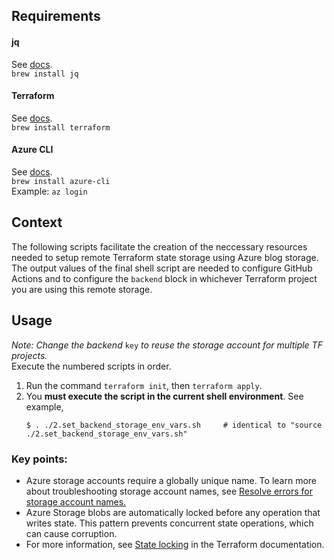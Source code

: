 ## Requirements
#### jq
See [docs](https://stedolan.github.io/jq/).  
`brew install jq`
#### Terraform
See [docs](https://learn.hashicorp.com).  
`brew install terraform`
#### Azure CLI
See [docs](https://docs.microsoft.com/en-us/cli/azure/install-azure-cli-macos).  
`brew install azure-cli`  
Example: `az login`

## Context
The following scripts facilitate the creation of the neccessary resources needed 
to setup remote Terraform state storage using Azure blog storage. The output values 
of the final shell script are needed to configure GitHub Actions and to configure 
the `backend` block in whichever Terraform project you are using this remote storage.

## Usage
_Note: Change the backend_ `key` _to reuse the storage account for multiple TF projects._  
Execute the numbered scripts in order.
1. Run the command `terraform init`, then `terraform apply`.
2. You **must execute the script in the current shell environment**. See example,  
   ```
   $ . ./2.set_backend_storage_env_vars.sh     # identical to "source ./2.set_backend_storage_env_vars.sh"
   ```

### Key points:
* Azure storage accounts require a globally unique name. To learn more about 
troubleshooting storage account names, see 
[Resolve errors for storage account names.](https://docs.microsoft.com/en-us/azure/azure-resource-manager/templates/error-storage-account-name)
* Azure Storage blobs are automatically locked before any operation that writes 
state. This pattern prevents concurrent state operations, which can cause 
corruption.
* For more information, see 
[State locking](https://www.terraform.io/docs/state/locking.html) 
in the Terraform documentation.
